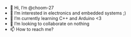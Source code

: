 - 👋 Hi, I’m @choom-27
- 👀 I’m interested in electronics and embedded systems ;)
- 🌱 I’m currently learning C++ and Arduino <3
- 💞️ I’m looking to collaborate on nothing
- 📫 How to reach me?

<!---
choom-27/choom-27 is a ✨ special ✨ repository because its `README.md` (this file) appears on your GitHub profile.
You can click the Preview link to take a look at your changes.
--->
